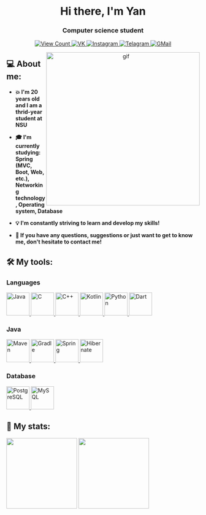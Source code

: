<h1 align="center">Hi there, I'm Yan </h1>
<h3 align="center">Computer science student</h3>

<p align="center">
    <a href="https://papertoilet.com/">
        <img
            src="https://komarev.com/ghpvc/?username=ykhdr&style=for-the-badge&color=00AA00"
            alt="View Count"
            title="View count (click for something interesting)">
    </a>
    <a href="https://vk.com/yan.khudorozhkov/">
        <img
            src="https://img.shields.io/badge/-Vkontakte-1155ba?style=for-the-badge&logo=Vk"
            title="VK"
            alt="VK">
    </a>
    <a href="https://instagram.com/yanuulya_/">
        <img
            src="https://img.shields.io/badge/Instagram-%23E4405F.svg?style=for-the-badge&logo=Instagram&logoColor=white"
            title="Instagram"
            alt="Instagram">
    </a>
    <a href="https://t.me/ykhdr/">
        <img
            src="https://img.shields.io/badge/Telegram-2CA5E0?style=for-the-badge&logo=telegram&logoColor=white"
            title="Telegram"
            alt="Telagram">
    </a>
    <a href="mailto:y.khudorozhkov@g.nsu.ru">
        <img
            src="https://img.shields.io/badge/Gmail-D14836?style=for-the-badge&logo=gmail&logoColor=white"
            title="GMail"
            alt="GMail">
    </a>
</p>
<p align="center">
  <img 
       src="https://cutewallpaper.org/25/anime-phone-gif-wallpaper/23-anime-desktop-wallpaper-gif-1-%E2%96%B7-hd-wallpaper-4k-%E2%9C%93-free.gif"
       height="400px"
       align="right"
       alt="gif" >

<h2>💻 About me:</h2>
<h4>
<ul>
    <li>💥 I'm 20 years old and I am a thrid-year student at NSU<p></li>
    <li>🎓 I'm currently studying: <b>Spring (MVC, Boot, Web, etc.)</b>, <b>Networking technology</b>, <b>Operating system</b>, <b>Database</b> <p> </li>
    <li>💡 I'm constantly striving to learn and develop my skills!<p></li>
    <li>📨 If you have any questions, suggestions or just want to get to know me, don't hesitate to contact me!<p></li>
</ul>

<p>
<h2>🛠 My tools:</h2>
<h3> Languages</h3>
    <a href="https://oracle.com/ru/java/">
        <img
            src="https://skillicons.dev/icons?i=java"
            title="Java"
            alt="Java"
            height="60px">
    </a>
    <a href="https://iso.org/">
        <img
            src="https://user-images.githubusercontent.com/90527574/230726366-32827d1f-021a-40ed-9572-b9313311fb6e.svg"
            title="C"
            alt="C"
            height="60px">
    </a>
    <a href="https://isocpp.org/">
        <img
            src="https://user-images.githubusercontent.com/90527574/230726381-9ed4191b-2a7d-4398-a09f-0b3561d8082c.svg"
            title="C++"
            alt="C++"
            height="60px">
    </a>
    <a href="https://kotlinlang.org/">
        <img 
            src="https://skillicons.dev/icons?i=kotlin"
            title="Kotlin"
            alt="Kotlin"
            height="60px">
    </a>
    <a href="https://www.python.org/">
        <img 
            src="https://skillicons.dev/icons?i=python"
            title="Python"
            alt="Python"
            height="60px">
    </a>
    <a href="https://dart.dev/"> 
        <img 
            src="https://skillicons.dev/icons?i=dart"
            title="Dart"
            alt="Dart"
            height="60px">
    </a>
<h3>Java</h3>
    <a href="https://maven.apache.org/">
        <img
            src="https://skillicons.dev/icons?i=maven"
            title="Maven"
            alt="Maven"
            height="60px">
    </a>
    <a href="https://gradle.org/">
        <img
            src="https://skillicons.dev/icons?i=gradle"
            title="Gradle"
            alt="Gradle"
            height="60px">
    </a>
    <a href="https://spring.io/">
        <img
            src="https://skillicons.dev/icons?i=spring"
            title="Spring"
            alt="Spring"
            height="60px">
    </a>
    <a href="https://hibernate.org/">
        <img
            src="https://skillicons.dev/icons?i=hibernate"
            title="Hibernate"
            alt="Hibernate"
            height="60px">
    </a>
<h3>Database</h3>
    <a href="https://www.postgresql.org/">
        <img
            src="https://skillicons.dev/icons?i=postgresql"
            title="PostgreSQL"
            alt="PostgreSQL"
            height="60px">
    </a>
    <a href="https://www.mysql.com/">
        <img
            src="https://skillicons.dev/icons?i=mysql"
            title="MySQL"
            alt="MySQL"
            height="60px">
    </a>

<p>
  <h2>🪪 My stats:</h2>
    <img
         src="https://leetcard.jacoblin.cool/ykhdr?hide=ranking,easy-solved-count,medium-solved-count,hard-solved-count" 
         height="184px"
         align="center">
    <img
         src="https://github-readme-stats.vercel.app/api/top-langs/?username=ykhdr&layout=compact&theme=tokyonight"
         height="184px"
         align="center">



